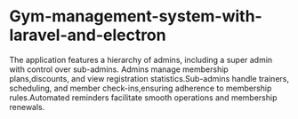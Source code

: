 # Gym-management-system-with-laravel-and-electron
The application features a hierarchy of admins, including a super admin with control over sub-admins. Admins manage membership plans,discounts, and view registration statistics.Sub-admins handle trainers, scheduling, and member check-ins,ensuring adherence to membership rules.Automated reminders facilitate smooth operations and membership renewals.
